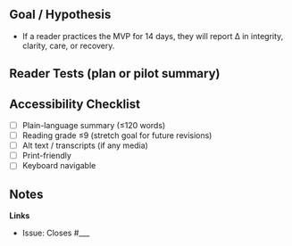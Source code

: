 ## Goal / Hypothesis
- If a reader practices the MVP for 14 days, they will report Δ in integrity, clarity, care, or recovery.

## Reader Tests (plan or pilot summary)

## Accessibility Checklist
- [ ] Plain-language summary (≤120 words)
- [ ] Reading grade ≤9 (stretch goal for future revisions)
- [ ] Alt text / transcripts (if any media)
- [ ] Print-friendly
- [ ] Keyboard navigable

## Notes

**Links**
- Issue: Closes #___
